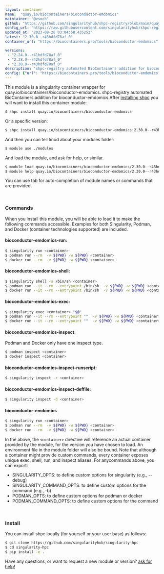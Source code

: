 ```yaml
---
layout: container
name:  "quay.io/biocontainers/bioconductor-emdomics"
maintainer: "@vsoch"
github: "https://github.com/singularityhub/shpc-registry/blob/main/quay.io/biocontainers/bioconductor-emdomics/container.yaml"
config_url: "https://raw.githubusercontent.com/singularityhub/shpc-registry/main/quay.io/biocontainers/bioconductor-emdomics/container.yaml"
updated_at: "2023-09-28 03:04:58.435252"
latest: "2.30.0--r43hdfd78af_0"
container_url: "https://biocontainers.pro/tools/bioconductor-emdomics"

versions:
 - "2.24.0--r41hdfd78af_0"
 - "2.28.0--r42hdfd78af_0"
 - "2.30.0--r43hdfd78af_0"
description: "shpc-registry automated BioContainers addition for bioconductor-emdomics"
config: {"url": "https://biocontainers.pro/tools/bioconductor-emdomics", "maintainer": "@vsoch", "description": "shpc-registry automated BioContainers addition for bioconductor-emdomics", "latest": {"2.30.0--r43hdfd78af_0": "sha256:9c4b3584808e73a219c3bc6845c25d2188c396662c40725f5e6554e2a07d3894"}, "tags": {"2.24.0--r41hdfd78af_0": "sha256:cee172f799878bc2035ef7fe70d3514d75db443a305db71b402d37fccbe409b6", "2.28.0--r42hdfd78af_0": "sha256:7ec38a428177cf19155cc0dacbf3aae8d32f0f75973d4d3979a5dbb64c24e1fc", "2.30.0--r43hdfd78af_0": "sha256:9c4b3584808e73a219c3bc6845c25d2188c396662c40725f5e6554e2a07d3894"}, "docker": "quay.io/biocontainers/bioconductor-emdomics"}
---
```


This module is a singularity container wrapper for quay.io/biocontainers/bioconductor-emdomics.
shpc-registry automated BioContainers addition for bioconductor-emdomics
After [installing shpc](#install) you will want to install this container module:


```bash
$ shpc install quay.io/biocontainers/bioconductor-emdomics
```

Or a specific version:

```bash
$ shpc install quay.io/biocontainers/bioconductor-emdomics:2.30.0--r43hdfd78af_0
```

And then you can tell lmod about your modules folder:

```bash
$ module use ./modules
```

And load the module, and ask for help, or similar.

```bash
$ module load quay.io/biocontainers/bioconductor-emdomics/2.30.0--r43hdfd78af_0
$ module help quay.io/biocontainers/bioconductor-emdomics/2.30.0--r43hdfd78af_0
```

You can use tab for auto-completion of module names or commands that are provided.

<br>

### Commands

When you install this module, you will be able to load it to make the following commands accessible.
Examples for both Singularity, Podman, and Docker (container technologies supported) are included.

#### bioconductor-emdomics-run:

```bash
$ singularity run <container>
$ podman run --rm  -v ${PWD} -w ${PWD} <container>
$ docker run --rm  -v ${PWD} -w ${PWD} <container>
```

#### bioconductor-emdomics-shell:

```bash
$ singularity shell -s /bin/sh <container>
$ podman run --it --rm --entrypoint /bin/sh  -v ${PWD} -w ${PWD} <container>
$ docker run --it --rm --entrypoint /bin/sh  -v ${PWD} -w ${PWD} <container>
```

#### bioconductor-emdomics-exec:

```bash
$ singularity exec <container> "$@"
$ podman run --it --rm --entrypoint ""  -v ${PWD} -w ${PWD} <container> "$@"
$ docker run --it --rm --entrypoint ""  -v ${PWD} -w ${PWD} <container> "$@"
```

#### bioconductor-emdomics-inspect:

Podman and Docker only have one inspect type.

```bash
$ podman inspect <container>
$ docker inspect <container>
```

#### bioconductor-emdomics-inspect-runscript:

```bash
$ singularity inspect -r <container>
```

#### bioconductor-emdomics-inspect-deffile:

```bash
$ singularity inspect -d <container>
```



#### bioconductor-emdomics

```bash
$ singularity run <container>
$ podman run --rm  -v ${PWD} -w ${PWD} <container>
$ docker run --rm  -v ${PWD} -w ${PWD} <container>
```


In the above, the `<container>` directive will reference an actual container provided
by the module, for the version you have chosen to load. An environment file in the
module folder will also be bound. Note that although a container
might provide custom commands, every container exposes unique exec, shell, run, and
inspect aliases. For anycommands above, you can export:

 - SINGULARITY_OPTS: to define custom options for singularity (e.g., --debug)
 - SINGULARITY_COMMAND_OPTS: to define custom options for the command (e.g., -b)
 - PODMAN_OPTS: to define custom options for podman or docker
 - PODMAN_COMMAND_OPTS: to define custom options for the command

<br>

### Install

You can install shpc locally (for yourself or your user base) as follows:

```bash
$ git clone https://github.com/singularityhub/singularity-hpc
$ cd singularity-hpc
$ pip install -e .
```

Have any questions, or want to request a new module or version? [ask for help!](https://github.com/singularityhub/singularity-hpc/issues)